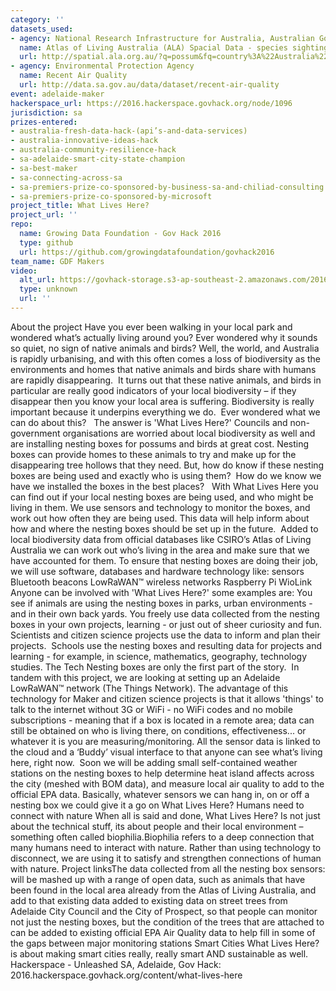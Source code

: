```yaml
---
category: ''
datasets_used:
- agency: National Research Infrastructure for Australia, Australian Government
  name: Atlas of Living Australia (ALA) Spacial Data - species sightings
  url: http://spatial.ala.org.au/?q=possum&fq=country%3A%22Australia%22
- agency: Environmental Protection Agency
  name: Recent Air Quality
  url: http://data.sa.gov.au/data/dataset/recent-air-quality
event: adelaide-maker
hackerspace_url: https://2016.hackerspace.govhack.org/node/1096
jurisdiction: sa
prizes-entered:
- australia-fresh-data-hack-(api’s-and-data-services)
- australia-innovative-ideas-hack
- australia-community-resilience-hack
- sa-adelaide-smart-city-state-champion
- sa-best-maker
- sa-connecting-across-sa
- sa-premiers-prize-co-sponsored-by-business-sa-and-chiliad-consulting
- sa-premiers-prize-co-sponsored-by-microsoft
project_title: What Lives Here?
project_url: ''
repo:
  name: Growing Data Foundation - Gov Hack 2016
  type: github
  url: https://github.com/growingdatafoundation/govhack2016
team_name: GDF Makers
video:
  alt_url: https://govhack-storage.s3-ap-southeast-2.amazonaws.com/2016/Adelaide%20-%20GDF%20Markers%20What%20Lives%20Here.mp4
  type: unknown
  url: ''
---
```


About the project
Have you ever been walking in your local park and wondered what’s actually living around you? Ever wondered why it sounds so quiet, no sign of native animals and birds? Well, the world, and Australia is rapidly urbanising, and with this often comes a loss of biodiversity as the environments and homes that native animals and birds share with humans are rapidly disappearing. 
It turns out that these native animals, and birds in particular are really good indicators of your local biodiversity – if they disappear then you know your local area is suffering. Biodiversity is really important because it underpins everything we do. 
Ever wondered what we can do about this?  
The answer is 'What Lives Here?'
Councils and non-government organisations are worried about local biodiversity as well and are installing nesting boxes for possums and birds at great cost. Nesting boxes can provide homes to these animals to try and make up for the disappearing tree hollows that they need. But, how do know if these nesting boxes are being used and exactly who is using them?  How do we know we have we installed the boxes in the best places?  
With What Lives Here you can find out if your local nesting boxes are being used, and who might be living in them. We use sensors and technology to monitor the boxes, and work out how often they are being used. This data will help inform about how and where the nesting boxes should be set up in the future.  Added to local biodiversity data from official databases like CSIRO’s Atlas of Living Australia we can work out who’s living in the area and make sure that we have accounted for them.
To ensure that nesting boxes are doing their job, we will use software, databases and hardware technology like:
sensors 
Bluetooth beacons
LowRaWAN™
wireless networks
Raspberry Pi
WioLink 
Anyone can be involved with 'What Lives Here?' some examples are:
You see if animals are using the nesting boxes in parks, urban environments - and in their own back yards.
You freely use data collected from the nesting boxes in your own projects, learning - or just out of sheer curiosity and fun.
Scientists and citizen science projects use the data to inform and plan their projects. 
Schools use the nesting boxes and resulting data for projects and learning - for example, in science, mathematics, geography, technology studies.
The Tech
Nesting boxes are only the first part of the story. 
In tandem with this project, we are looking at setting up an Adelaide LowRaWAN™ network (The Things Network). The advantage of this technology for Maker and citizen science projects is that it allows 'things' to talk to the internet without 3G or WiFi - no WiFi codes and no mobile subscriptions - meaning that if a box is located in a remote area; data can still be obtained on who is living there, on conditions, effectiveness... or whatever it is you are measuring/monitoring.
All the sensor data is linked to the cloud and a ‘Buddy’ visual interface to that anyone can see what’s living here, right now. 
Soon we will be adding small self-contained weather stations on the nesting boxes to help determine heat island affects across the city (meshed with BOM data), and measure local air quality to add to the official EPA data.
Basically, whatever sensors we can hang in, on or off a nesting box we could give it a go on What Lives Here?
Humans need to connect with nature
When all is said and done, What Lives Here? Is not just about the technical stuff, its about people and their local environment – something often called biophilia.Biophilia refers to a deep connection that many humans need to interact with nature. Rather than using technology to disconnect, we are using it to satisfy and strengthen connections of human with nature.
Project linksThe data collected from all the nesting box sensors:
will be mashed up with a range of open data, such as animals that have been found in the local area already from the Atlas of Living Australia, and add to that existing data
added to existing data on street trees from Adelaide City Council and the City of Prospect, so that people can monitor not just the nesting boxes, but the condition of the trees that are attached to
can be added to existing official EPA Air Quality data to help fill in some of the gaps between major monitoring stations
Smart Cities
What Lives Here? is about making smart cities really, really smart AND sustainable as well.  
Hackerspace - Unleashed SA, Adelaide, Gov Hack: 2016.hackerspace.govhack.org/content/what-lives-here